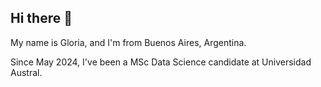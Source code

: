 ## Hi there 👋

My name is Gloria, and I'm from Buenos Aires, Argentina. 

Since May 2024, I've been a MSc Data Science candidate at Universidad Austral.








